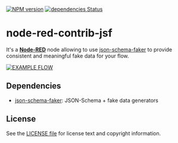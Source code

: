 [![NPM version](https://badge.fury.io/js/node-red-contrib-jsf.svg)](http://badge.fury.io/js/node-red-contrib-jsf)
[![dependencies Status](https://david-dm.org/ymedlop/node-red-contrib-jsf/status.svg)](https://david-dm.org/ymedlop/node-red-contrib-jsf)

node-red-contrib-jsf
===================

It's  a [**Node-RED**](http://nodered.org/) node allowing to use [json-schema-faker](https://github.com/json-schema-faker/json-schema-faker) to provide consistent and meaningful fake data for your flow.

[![EXAMPLE FLOW](https://i.imgur.com/DYCEosX.png)](https://i.imgur.com/DYCEosX.png)

## Dependencies

* [json-schema-faker](https://github.com/json-schema-faker/json-schema-faker): JSON-Schema + fake data generators 

License
-------

See the [LICENSE file](LICENSE) for license text and copyright information.
